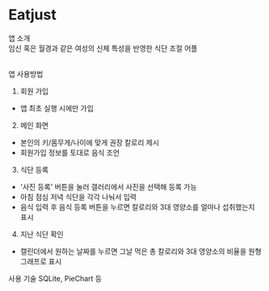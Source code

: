 # Eatjust

앱 소개<br>
임신 혹은 월경과 같은 여성의 신체 특성을 반영한 식단 조절 어플<br><br>



앱 사용방법
1. 회원 가입
  - 앱 최초 실행 시에만 가입
2. 메인 화면 
  - 본인의 키/몸무게/나이에 맞게 권장 칼로리 제시
  - 회원가입 정보를 토대로 음식 조언
3. 식단 등록
  - '사진 등록' 버튼을 눌러 갤러리에서 사진을 선택해 등록 가능
  - 아침 점심 저녁 식단을 각각 나눠서 입력
  - 음식 입력 후 음식 등록 버튼을 누르면 칼로리와 3대 영양소를 얼마나 섭취했는지 표시
4. 지난 식단 확인
  - 캘린더에서 원하는 날짜를 누르면 그날 먹은 총 칼로리와 3대 영양소의 비율을 원형 그래프로 표시



사용 기술
SQLite, PieChart 등

